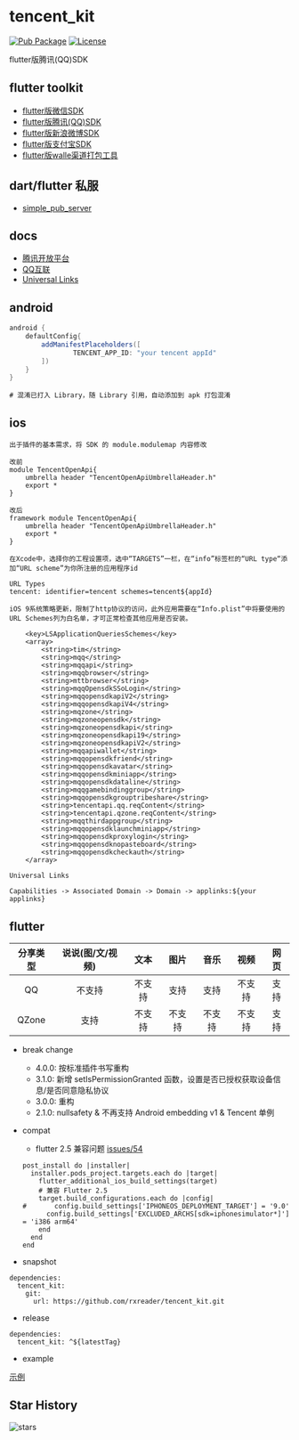 # tencent_kit

[![Pub Package](https://img.shields.io/pub/v/tencent_kit.svg)](https://pub.dev/packages/tencent_kit)
[![License](https://img.shields.io/github/license/RxReader/tencent_kit)](https://github.com/RxReader/tencent_kit/blob/master/LICENSE)

flutter版腾讯(QQ)SDK

## flutter toolkit

* [flutter版微信SDK](https://github.com/rxreader/wechat_kit)
* [flutter版腾讯(QQ)SDK](https://github.com/rxreader/tencent_kit)
* [flutter版新浪微博SDK](https://github.com/rxreader/weibo_kit)
* [flutter版支付宝SDK](https://github.com/rxreader/alipay_kit)
* [flutter版walle渠道打包工具](https://github.com/rxreader/walle_kit)

## dart/flutter 私服

* [simple_pub_server](https://github.com/rxreader/simple_pub_server)

## docs

* [腾讯开放平台](https://open.tencent.com/)
* [QQ互联](http://wiki.connect.qq.com/)
* [Universal Links](https://developer.apple.com/library/archive/documentation/General/Conceptual/AppSearch/UniversalLinks.html)

## android

```groovy
android {
    defaultConfig{
        addManifestPlaceholders([
                TENCENT_APP_ID: "your tencent appId"
        ])
    }
}
```

```
# 混淆已打入 Library，随 Library 引用，自动添加到 apk 打包混淆
```

## ios

```
出于插件的基本需求，将 SDK 的 module.modulemap 内容修改

改前
module TencentOpenApi{
    umbrella header "TencentOpenApiUmbrellaHeader.h"
    export *
}

改后
framework module TencentOpenApi{
    umbrella header "TencentOpenApiUmbrellaHeader.h"
    export *
}
```

```
在Xcode中，选择你的工程设置项，选中“TARGETS”一栏，在“info”标签栏的“URL type“添加“URL scheme”为你所注册的应用程序id

URL Types
tencent: identifier=tencent schemes=tencent${appId}
```

```
iOS 9系统策略更新，限制了http协议的访问，此外应用需要在“Info.plist”中将要使用的URL Schemes列为白名单，才可正常检查其他应用是否安装。

	<key>LSApplicationQueriesSchemes</key>
	<array>
		<string>tim</string>
		<string>mqq</string>
		<string>mqqapi</string>
		<string>mqqbrowser</string>
		<string>mttbrowser</string>
		<string>mqqOpensdkSSoLogin</string>
		<string>mqqopensdkapiV2</string>
		<string>mqqopensdkapiV4</string>
		<string>mqzone</string>
		<string>mqzoneopensdk</string>
		<string>mqzoneopensdkapi</string>
		<string>mqzoneopensdkapi19</string>
		<string>mqzoneopensdkapiV2</string>
		<string>mqqapiwallet</string>
		<string>mqqopensdkfriend</string>
		<string>mqqopensdkavatar</string>
		<string>mqqopensdkminiapp</string>
		<string>mqqopensdkdataline</string>
		<string>mqqgamebindinggroup</string>
		<string>mqqopensdkgrouptribeshare</string>
		<string>tencentapi.qq.reqContent</string>
		<string>tencentapi.qzone.reqContent</string>
		<string>mqqthirdappgroup</string>
		<string>mqqopensdklaunchminiapp</string>
		<string>mqqopensdkproxylogin</string>
		<string>mqqopensdknopasteboard</string>
		<string>mqqopensdkcheckauth</string>
	</array>
```

```
Universal Links

Capabilities -> Associated Domain -> Domain -> applinks:${your applinks}
```

## flutter

|分享类型|说说(图/文/视频)|文本|图片|音乐|视频|网页|
|:---:|:---:|:---:|:---:|:---:|:---:|:---:|
|QQ|不支持|不支持|支持|支持|不支持|支持|
|QZone|支持|不支持|不支持|不支持|不支持|支持|

* break change
  * 4.0.0: 按标准插件书写重构
  * 3.1.0: 新增 setIsPermissionGranted 函数，设置是否已授权获取设备信息/是否同意隐私协议
  * 3.0.0: 重构
  * 2.1.0: nullsafety & 不再支持 Android embedding v1 & Tencent 单例

* compat
  * flutter 2.5 兼容问题 [issues/54](https://github.com/RxReader/tencent_kit/issues/54)
  ```
  post_install do |installer|
    installer.pods_project.targets.each do |target|
      flutter_additional_ios_build_settings(target)
      # 兼容 Flutter 2.5
      target.build_configurations.each do |config|
  #       config.build_settings['IPHONEOS_DEPLOYMENT_TARGET'] = '9.0'
        config.build_settings['EXCLUDED_ARCHS[sdk=iphonesimulator*]'] = 'i386 arm64'
      end
    end
  end
  ```

* snapshot

```
dependencies:
  tencent_kit:
    git:
      url: https://github.com/rxreader/tencent_kit.git
```

* release

```
dependencies:
  tencent_kit: ^${latestTag}
```

* example

[示例](./example/lib/main.dart)

## Star History

![stars](https://starchart.cc/rxreader/tencent_kit.svg)
